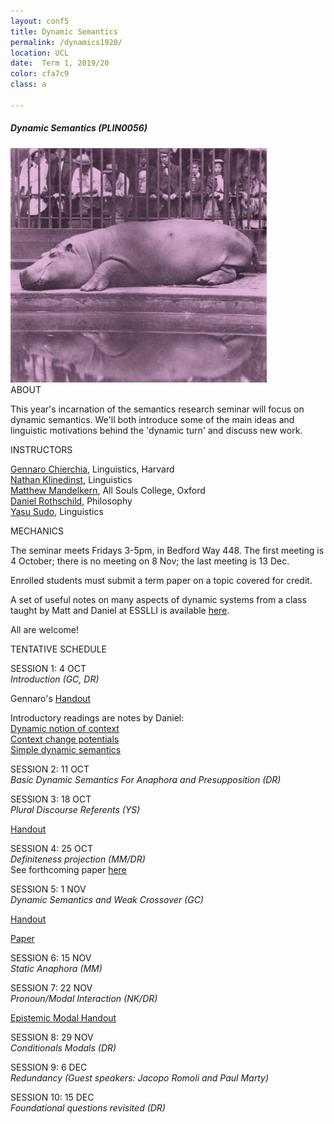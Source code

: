 ```yaml
---
layout: conf5
title: Dynamic Semantics
permalink: /dynamics1920/
location: UCL
date:  Term 1, 2019/20
color: cfa7c9
class: a

---
```



##### Dynamic Semantics (PLIN0056)

<img src="/materials/hippo.jpg" width="410">

<div class="maintext" markdown="1">






<div class="title"> ABOUT </div>

This year's incarnation of the semantics research seminar will focus on dynamic semantics.  We'll both introduce some of the main ideas and linguistic motivations behind the 'dynamic turn' and discuss new work.

<div class="title"> INSTRUCTORS </div>

[Gennaro Chierchia](https://scholar.harvard.edu/chierchia),  Linguistics, Harvard<br>
[Nathan Klinedinst](https://www.ucl.ac.uk/pals/people/nathan-klinedinst),  Linguistics<br>
[Matthew Mandelkern](http://users.ox.ac.uk/~sfop0776/), All Souls College, Oxford <br>
[Daniel Rothschild](http://danielrothschild.com/),  Philosophy<br>
[Yasu Sudo](http://www.ucl.ac.uk/~ucjtudo/), Linguistics

<div class="title"> MECHANICS </div>

The seminar meets Fridays 3-5pm, in Bedford Way 448.   The first meeting is 4 October; there is no meeting on 8 Nov; the last meeting is 13 Dec.

Enrolled students must submit a term paper on a topic covered for credit.

A set of useful notes on many aspects of dynamic systems from a class taught by Matt and Daniel at ESSLLI is available [here](http://danielrothschild.com/esslli2017/).

All are welcome!

<div class="title"> TENTATIVE SCHEDULE  </div>

SESSION 1: 4 OCT<br> *Introduction (GC, DR)*<br>

Gennaro's [Handout](http://danielrothschild.com/materials/gc1.docx)<br>

Introductory readings are notes by Daniel:<br>
[Dynamic notion of context](https://www.dropbox.com/s/ughtefzb1clnpfi/dynamiccontexts.pdf?dl=0)<br>
[Context change potentials](https://www.dropbox.com/s/so7uo9kddxogdvg/contextchangepotentials.pdf?dl=0)<br>
[Simple dynamic semantics](https://www.dropbox.com/s/xe741p7246p06un/simpledynamics.pdf?dl=0)<br>



SESSION 2: 11 OCT<br> *Basic Dynamic Semantics For Anaphora and Presupposition (DR)*<br>

SESSION 3: 18 OCT<br> *Plural Discourse Referents (YS)*<br>

[Handout](/materials/SRS-YS.pdf)<br>

SESSION 4: 25 OCT<br> *Definiteness projection (MM/DR)*<br>
See forthcoming paper [here](http://users.ox.ac.uk/~sfop0776/ProjectionFinalNLS.pdf)<br>

SESSION 5: 1 NOV<br> *Dynamic Semantics and Weak Crossover (GC)*<br>

[Handout](http://danielrothschild.com/materials/chierchiahandout.docx)<br>

[Paper](http://danielrothschild.com/materials/chierchiacrossover.pdf)<br>

SESSION 6: 15 NOV<br> *Static Anaphora (MM)*<br>

SESSION 7: 22 NOV<br> *Pronoun/Modal Interaction (NK/DR)*<br>

[Epistemic Modal Handout](https://www.dropbox.com/s/zov0pkq3pn2if6g/srsepistemicmodals%20.pdf?dl=0)<br>

SESSION 8: 29 NOV<br> *Conditionals Modals (DR)*<br>

SESSION 9: 6 DEC<br> *Redundancy (Guest speakers: Jacopo Romoli and Paul Marty)*<br>

SESSION 10: 15 DEC<br> *Foundational questions revisited (DR)*  <br>
